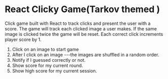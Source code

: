 # React Clicky Game(Tarkov themed )

Click game built with React to track clicks and present the user with a score. The game will track each clicked image a user makes. If the same image is clicked twice the game will be reset. Each correct click increments player score  by 1. 

1. Click on an image to start game
1. After I click on an image ---the images are shuffled in a random order.
3. Notify if I guessed correctly or not.
4. Show score for my current round.
5. Show high score for my current session.
